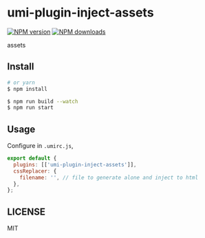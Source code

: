 # umi-plugin-inject-assets

[![NPM version](https://img.shields.io/npm/v/umi-plugin-inject-assets.svg?style=flat)](https://npmjs.org/package/umi-plugin-inject-assets) [![NPM downloads](http://img.shields.io/npm/dm/umi-plugin-inject-assets.svg?style=flat)](https://npmjs.org/package/umi-plugin-inject-assets)

assets

## Install

```bash
# or yarn
$ npm install
```

```bash
$ npm run build --watch
$ npm run start
```

## Usage

Configure in `.umirc.js`,

```js
export default {
  plugins: [['umi-plugin-inject-assets']],
  cssReplacer: {
    filename: '', // file to generate alone and inject to html
  },
};
```

## LICENSE

MIT

